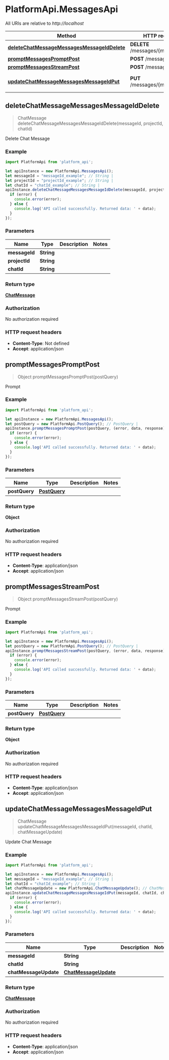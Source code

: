 # PlatformApi.MessagesApi

All URIs are relative to *http://localhost*

Method | HTTP request | Description
------------- | ------------- | -------------
[**deleteChatMessageMessagesMessageIdDelete**](MessagesApi.md#deleteChatMessageMessagesMessageIdDelete) | **DELETE** /messages/{message_id} | Delete Chat Message
[**promptMessagesPromptPost**](MessagesApi.md#promptMessagesPromptPost) | **POST** /messages/prompt | Prompt
[**promptMessagesStreamPost**](MessagesApi.md#promptMessagesStreamPost) | **POST** /messages/stream | Prompt
[**updateChatMessageMessagesMessageIdPut**](MessagesApi.md#updateChatMessageMessagesMessageIdPut) | **PUT** /messages/{message_id} | Update Chat Message



## deleteChatMessageMessagesMessageIdDelete

> ChatMessage deleteChatMessageMessagesMessageIdDelete(messageId, projectId, chatId)

Delete Chat Message

### Example

```javascript
import PlatformApi from 'platform_api';

let apiInstance = new PlatformApi.MessagesApi();
let messageId = "messageId_example"; // String |
let projectId = "projectId_example"; // String |
let chatId = "chatId_example"; // String |
apiInstance.deleteChatMessageMessagesMessageIdDelete(messageId, projectId, chatId, (error, data, response) => {
  if (error) {
    console.error(error);
  } else {
    console.log('API called successfully. Returned data: ' + data);
  }
});
```

### Parameters


Name | Type | Description  | Notes
------------- | ------------- | ------------- | -------------
 **messageId** | **String**|  |
 **projectId** | **String**|  |
 **chatId** | **String**|  |

### Return type

[**ChatMessage**](ChatMessage.md)

### Authorization

No authorization required

### HTTP request headers

- **Content-Type**: Not defined
- **Accept**: application/json


## promptMessagesPromptPost

> Object promptMessagesPromptPost(postQuery)

Prompt

### Example

```javascript
import PlatformApi from 'platform_api';

let apiInstance = new PlatformApi.MessagesApi();
let postQuery = new PlatformApi.PostQuery(); // PostQuery |
apiInstance.promptMessagesPromptPost(postQuery, (error, data, response) => {
  if (error) {
    console.error(error);
  } else {
    console.log('API called successfully. Returned data: ' + data);
  }
});
```

### Parameters


Name | Type | Description  | Notes
------------- | ------------- | ------------- | -------------
 **postQuery** | [**PostQuery**](PostQuery.md)|  |

### Return type

**Object**

### Authorization

No authorization required

### HTTP request headers

- **Content-Type**: application/json
- **Accept**: application/json


## promptMessagesStreamPost

> Object promptMessagesStreamPost(postQuery)

Prompt

### Example

```javascript
import PlatformApi from 'platform_api';

let apiInstance = new PlatformApi.MessagesApi();
let postQuery = new PlatformApi.PostQuery(); // PostQuery |
apiInstance.promptMessagesStreamPost(postQuery, (error, data, response) => {
  if (error) {
    console.error(error);
  } else {
    console.log('API called successfully. Returned data: ' + data);
  }
});
```

### Parameters


Name | Type | Description  | Notes
------------- | ------------- | ------------- | -------------
 **postQuery** | [**PostQuery**](PostQuery.md)|  |

### Return type

**Object**

### Authorization

No authorization required

### HTTP request headers

- **Content-Type**: application/json
- **Accept**: application/json


## updateChatMessageMessagesMessageIdPut

> ChatMessage updateChatMessageMessagesMessageIdPut(messageId, chatId, chatMessageUpdate)

Update Chat Message

### Example

```javascript
import PlatformApi from 'platform_api';

let apiInstance = new PlatformApi.MessagesApi();
let messageId = "messageId_example"; // String |
let chatId = "chatId_example"; // String |
let chatMessageUpdate = new PlatformApi.ChatMessageUpdate(); // ChatMessageUpdate |
apiInstance.updateChatMessageMessagesMessageIdPut(messageId, chatId, chatMessageUpdate, (error, data, response) => {
  if (error) {
    console.error(error);
  } else {
    console.log('API called successfully. Returned data: ' + data);
  }
});
```

### Parameters


Name | Type | Description  | Notes
------------- | ------------- | ------------- | -------------
 **messageId** | **String**|  |
 **chatId** | **String**|  |
 **chatMessageUpdate** | [**ChatMessageUpdate**](ChatMessageUpdate.md)|  |

### Return type

[**ChatMessage**](ChatMessage.md)

### Authorization

No authorization required

### HTTP request headers

- **Content-Type**: application/json
- **Accept**: application/json
